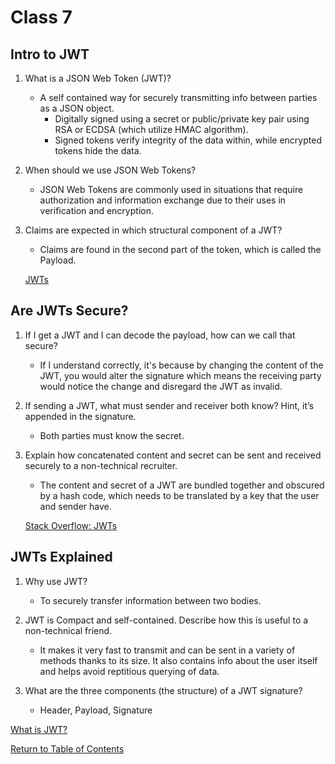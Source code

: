 # Class 7

## Intro to JWT

1. What is a JSON Web Token (JWT)?

    * A self contained way for securely transmitting info between parties as a JSON object.
        * Digitally signed using a secret or public/private key pair using RSA or ECDSA (which utilize HMAC algorithm).
        * Signed tokens verify integrity of the data within, while encrypted tokens hide the data.

2. When should we use JSON Web Tokens?

    * JSON Web Tokens are commonly used in situations that require authorization and information exchange due to their uses in verification and encryption.

3. Claims are expected in which structural component of a JWT?

    * Claims are found in the second part of the token, which is called the Payload.

    [JWTs](https://jwt.io/introduction/)

## Are JWTs Secure?

1. If I get a JWT and I can decode the payload, how can we call that secure?

    * If I understand correctly, it's because by changing the content of the JWT, you would alter the signature which means the receiving party would notice the change and disregard the JWT as invalid.

2. If sending a JWT, what must sender and receiver both know? Hint, it’s appended in the signature.

    * Both parties must know the secret.

3. Explain how concatenated content and secret can be sent and received securely to a non-technical recruiter.

    * The content and secret of a JWT are bundled together and obscured by a hash code, which needs to be translated by a key that the user and sender have.

    [Stack Overflow: JWTs](https://stackoverflow.com/questions/27301557/if-you-can-decode-jwt-how-are-they-secure)

## JWTs Explained

1. Why use JWT?

    * To securely transfer information between two bodies.

2. JWT is Compact and self-contained. Describe how this is useful to a non-technical friend.

    * It makes it very fast to transmit and can be sent in a variety of methods thanks to its size.  It also contains info about the user itself and helps avoid reptitious querying of data.

3. What are the three components (the structure) of a JWT signature?

    * Header, Payload, Signature

[What is JWT?](https://www.youtube.com/watch?v=926mknSW9Lo)

[Return to Table of Contents](https://haydencleaver.github.io/reading-notes/)